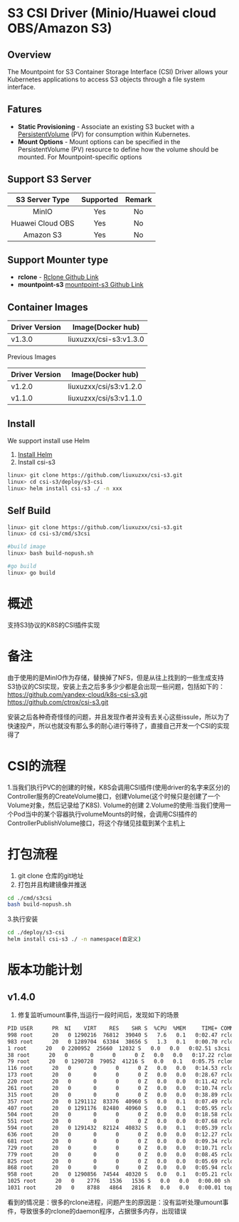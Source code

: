 # S3 CSI Driver (Minio/Huawei cloud OBS/Amazon S3)

## Overview
The Mountpoint for S3 Container Storage Interface (CSI) Driver allows your Kubernetes applications to access S3 objects through a file system interface.

## Fatures
* **Static Provisioning** - Associate an existing S3 bucket with a [PersistentVolume](https://kubernetes.io/docs/concepts/storage/persistent-volumes/) (PV) for consumption within Kubernetes.
* **Mount Options** - Mount options can be specified in the PersistentVolume (PV) resource to define how the volume should be mounted. For Mountpoint-specific options

## Support S3 Server

|S3 Server Type|Supported|Remark|
|:--:|:--:|:--:|
|MinIO|Yes|No|
|Huawei Cloud OBS|Yes|No|
|Amazon S3|Yes|No|

## Support Mounter type

* **rclone** -  [Rclone Github Link](https://github.com/rclone/rclone.git)
* **mountpoint-s3** [mountpoint-s3 Github Link](https://github.com/awslabs/mountpoint-s3-csi-driver.git)

## Container Images
| Driver Version | Image(Docker hub)|
|----------------|------------------|
| v1.3.0         | liuxuzxx/csi-s3:v1.3.0|

<summary>Previous Images</summary>

| Driver Version | Image(Docker hub) |
|----------------|-------------------|
| v1.2.0         | liuxuzxx/csi/s3:v1.2.0|
| v1.1.0         | liuxuzxx/csi/s3:v1.1.0|

## Install

We support install use Helm

1. [Install Helm](https://helm.sh/docs/intro/install/)
2. Install csi-s3
```bash
linux> git clone https://github.com/liuxuzxx/csi-s3.git
linux> cd csi-s3/deploy/s3-csi
linux> helm install csi-s3 ./ -n xxx
```


## Self Build

```bash
linux> git clone https://github.com/liuxuzxx/csi-s3.git
linux> cd csi-s3/cmd/s3csi

#build image
linux> bash build-nopush.sh

#go build
linux> go build
```


# 概述
支持S3协议的K8S的CSI插件实现

# 备注
由于使用的是MinIO作为存储，替换掉了NFS，但是从往上找到的一些生成支持S3协议的CSI实现，安装上去之后多多少少都是会出现一些问题，包括如下的：
https://github.com/yandex-cloud/k8s-csi-s3.git
https://github.com/ctrox/csi-s3.git

安装之后各种奇奇怪怪的问题，并且发现作者并没有去关心这些issule，所以为了快速投产，所以也就没有那么多的耐心进行等待了，直接自己开发一个CSI的实现得了

# CSI的流程
1.当我们执行PVC的创建的时候，K8S会调用CSI插件(使用driver的名字来区分)的Controller服务的CreateVolume接口，创建Volume(这个时候只是创建了一个Volume对象，然后记录给了K8S).  Volume的创建
2.Volume的使用:当我们使用一个Pod当中的某个容器执行volumeMounts的时候，会调用CSI插件的ControllerPublishVolume接口，将这个存储见挂载到某个主机上

# 打包流程
1. git clone 仓库的git地址
2. 打包并且构建镜像并推送
```bash
cd ./cmd/s3csi
bash build-nopush.sh
```
3.执行安装
```bash
cd ./deploy/s3-csi
helm install csi-s3 ./ -n namespace(自定义)
```

# 版本功能计划

## v1.4.0
1. 修复监听umount事件,当运行一段时间后，发现如下的场景
```bash
PID USER      PR  NI    VIRT    RES    SHR S  %CPU  %MEM     TIME+ COMMAND                                                                                                                                     
998 root      20   0 1290216  76812  39040 S   7.6   0.1   0:02.47 rclone                                                                                                                                      
983 root      20   0 1289704  63384  38656 S   1.3   0.1   0:00.70 rclone                                                                                                                                      
1 root      20   0 2200952  25660  12032 S   0.0   0.0   0:02.51 s3csi                                                                                                                                       
38 root      20   0       0      0      0 Z   0.0   0.0   0:17.22 rclone                                                                                                                                      
79 root      20   0 1290728  79052  41216 S   0.0   0.1   0:05.75 rclone                                                                                                                                      
116 root      20   0       0      0      0 Z   0.0   0.0   0:14.53 rclone                                                                                                                                      
173 root      20   0       0      0      0 Z   0.0   0.0   0:28.67 rclone                                                                                                                                      
220 root      20   0       0      0      0 Z   0.0   0.0   0:11.42 rclone                                                                                                                                      
261 root      20   0       0      0      0 Z   0.0   0.0   0:10.74 rclone                                                                                                                                      
315 root      20   0       0      0      0 Z   0.0   0.0   0:38.89 rclone                                                                                                                                      
357 root      20   0 1291112  83376  40960 S   0.0   0.1   0:07.49 rclone                                                                                                                                      
407 root      20   0 1291176  82480  40960 S   0.0   0.1   0:05.95 rclone                                                                                                                                      
504 root      20   0       0      0      0 Z   0.0   0.0   0:18.58 rclone                                                                                                                                      
551 root      20   0       0      0      0 Z   0.0   0.0   0:07.68 rclone                                                                                                                                      
594 root      20   0 1291432  82124  40832 S   0.0   0.1   0:05.39 rclone                                                                                                                                      
636 root      20   0       0      0      0 Z   0.0   0.0   0:12.27 rclone                                                                                                                                      
681 root      20   0       0      0      0 Z   0.0   0.0   0:09.34 rclone                                                                                                                                      
729 root      20   0       0      0      0 Z   0.0   0.0   0:10.71 rclone                                                                                                                                      
779 root      20   0       0      0      0 Z   0.0   0.0   0:08.45 rclone                                                                                                                                      
825 root      20   0       0      0      0 Z   0.0   0.0   0:05.69 rclone                                                                                                                                      
868 root      20   0       0      0      0 Z   0.0   0.0   0:05.94 rclone                                                                                                                                      
958 root      20   0 1290856  74544  40320 S   0.0   0.1   0:05.21 rclone                                                                                                                                      
1025 root      20   0    2776   1536   1536 S   0.0   0.0   0:00.00 sh                                                                                                                                          
1031 root      20   0    8788   4864   2816 R   0.0   0.0   0:00.01 top 
```
看到的情况是：很多的rclone进程，问题产生的原因是：没有监听处理umount事件，导致很多的rclone的daemon程序，占据很多内存，出现错误